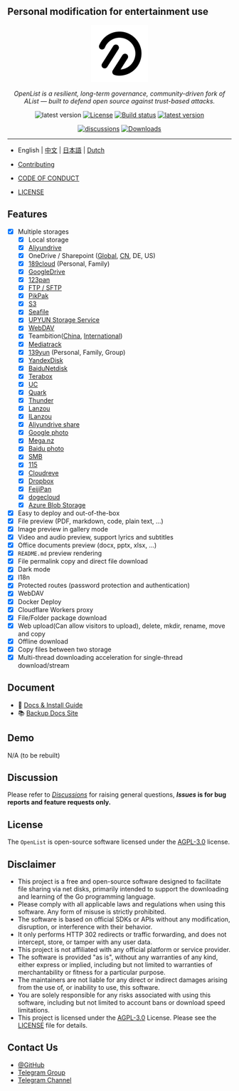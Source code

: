 ## Personal modification for entertainment use

<div align="center">
  <img style="width: 128px; height: 128px;" src="https://raw.githubusercontent.com/OpenListTeam/Logo/main/logo.svg" alt="logo" />

  <p><em>OpenList is a resilient, long-term governance, community-driven fork of AList — built to defend open source against trust-based attacks.</em></p>

  <img src="https://goreportcard.com/badge/github.com/OpenListTeam/OpenList/v3" alt="latest version" />
  <a href="https://github.com/OpenListTeam/OpenList/blob/main/LICENSE"><img src="https://img.shields.io/github/license/OpenListTeam/OpenList" alt="License" /></a>
  <a href="https://github.com/OpenListTeam/OpenList/actions?query=workflow%3ABuild"><img src="https://img.shields.io/github/actions/workflow/status/OpenListTeam/OpenList/build.yml?branch=main" alt="Build status" /></a>
  <a href="https://github.com/OpenListTeam/OpenList/releases"><img src="https://img.shields.io/github/release/OpenListTeam/OpenList" alt="latest version" /></a>

<a href="https://github.com/OpenListTeam/OpenList/discussions"><img src="https://img.shields.io/github/discussions/OpenListTeam/OpenList?color=%23ED8936" alt="discussions" /></a>
<a href="https://github.com/OpenListTeam/OpenList/releases"><img src="https://img.shields.io/github/downloads/OpenListTeam/OpenList/total?color=%239F7AEA&logo=github" alt="Downloads" /></a>

</div>

---

-   English | [中文](./README_cn.md) | [日本語](./README_ja.md) | [Dutch](./README_nl.md)

-   [Contributing](./CONTRIBUTING.md)
-   [CODE OF CONDUCT](./CODE_OF_CONDUCT.md)
-   [LICENSE](./LICENSE)

## Features

-   [x] Multiple storages
    -   [x] Local storage
    -   [x] [Aliyundrive](https://www.alipan.com)
    -   [x] OneDrive / Sharepoint ([Global](https://www.microsoft.com/en-us/microsoft-365/onedrive/online-cloud-storage), [CN](https://portal.partner.microsoftonline.cn), DE, US)
    -   [x] [189cloud](https://cloud.189.cn) (Personal, Family)
    -   [x] [GoogleDrive](https://drive.google.com)
    -   [x] [123pan](https://www.123pan.com)
    -   [x] [FTP / SFTP](https://en.wikipedia.org/wiki/File_Transfer_Protocol)
    -   [x] [PikPak](https://www.mypikpak.com)
    -   [x] [S3](https://aws.amazon.com/s3)
    -   [x] [Seafile](https://seafile.com)
    -   [x] [UPYUN Storage Service](https://www.upyun.com/products/file-storage)
    -   [x] [WebDAV](https://en.wikipedia.org/wiki/WebDAV)
    -   [x] Teambition([China](https://www.teambition.com), [International](https://us.teambition.com))
    -   [x] [Mediatrack](https://www.mediatrack.cn)
    -   [x] [139yun](https://yun.139.com) (Personal, Family, Group)
    -   [x] [YandexDisk](https://disk.yandex.com)
    -   [x] [BaiduNetdisk](http://pan.baidu.com)
    -   [x] [Terabox](https://www.terabox.com/main)
    -   [x] [UC](https://drive.uc.cn)
    -   [x] [Quark](https://pan.quark.cn)
    -   [x] [Thunder](https://pan.xunlei.com)
    -   [x] [Lanzou](https://www.lanzou.com)
    -   [x] [ILanzou](https://www.ilanzou.com)
    -   [x] [Aliyundrive share](https://www.alipan.com)
    -   [x] [Google photo](https://photos.google.com)
    -   [x] [Mega.nz](https://mega.nz)
    -   [x] [Baidu photo](https://photo.baidu.com)
    -   [x] [SMB](https://en.wikipedia.org/wiki/Server_Message_Block)
    -   [x] [115](https://115.com)
    -   [x] [Cloudreve](https://cloudreve.org)
    -   [x] [Dropbox](https://www.dropbox.com)
    -   [x] [FeijiPan](https://www.feijipan.com)
    -   [x] [dogecloud](https://www.dogecloud.com/product/oss)
    -   [x] [Azure Blob Storage](https://azure.microsoft.com/products/storage/blobs)
-   [x] Easy to deploy and out-of-the-box
-   [x] File preview (PDF, markdown, code, plain text, ...)
-   [x] Image preview in gallery mode
-   [x] Video and audio preview, support lyrics and subtitles
-   [x] Office documents preview (docx, pptx, xlsx, ...)
-   [x] `README.md` preview rendering
-   [x] File permalink copy and direct file download
-   [x] Dark mode
-   [x] I18n
-   [x] Protected routes (password protection and authentication)
-   [x] WebDAV
-   [x] Docker Deploy
-   [x] Cloudflare Workers proxy
-   [x] File/Folder package download
-   [x] Web upload(Can allow visitors to upload), delete, mkdir, rename, move and copy
-   [x] Offline download
-   [x] Copy files between two storage
-   [x] Multi-thread downloading acceleration for single-thread download/stream

## Document

-   📘 [Docs & Install Guide](https://docs.oplist.org)
-   📚 [Backup Docs Site](https://docs.openlist.team)

## Demo

N/A (to be rebuilt)

## Discussion

Please refer to [_Discussions_](https://github.com/OpenListTeam/OpenList/discussions) for raising general questions, **_Issues_ is for bug reports and feature requests only.**

## License

The `OpenList` is open-source software licensed under the [AGPL-3.0](https://www.gnu.org/licenses/agpl-3.0.txt) license.

## Disclaimer

-   This project is a free and open-source software designed to facilitate file sharing via net disks, primarily intended to support the downloading and learning of the Go programming language.
-   Please comply with all applicable laws and regulations when using this software. Any form of misuse is strictly prohibited.
-   The software is based on official SDKs or APIs without any modification, disruption, or interference with their behavior.
-   It only performs HTTP 302 redirects or traffic forwarding, and does not intercept, store, or tamper with any user data.
-   This project is not affiliated with any official platform or service provider.
-   The software is provided "as is", without any warranties of any kind, either express or implied, including but not limited to warranties of merchantability or fitness for a particular purpose.
-   The maintainers are not liable for any direct or indirect damages arising from the use of, or inability to use, this software.
-   You are solely responsible for any risks associated with using this software, including but not limited to account bans or download speed limitations.
-   This project is licensed under the [AGPL-3.0](https://www.gnu.org/licenses/agpl-3.0.txt) License. Please see the [LICENSE](./LICENSE) file for details.

## Contact Us

-   [@GitHub](https://github.com/OpenListTeam)
-   [Telegram Group](https://t.me/OpenListTeam)
-   [Telegram Channel](https://t.me/OpenListOfficial)
